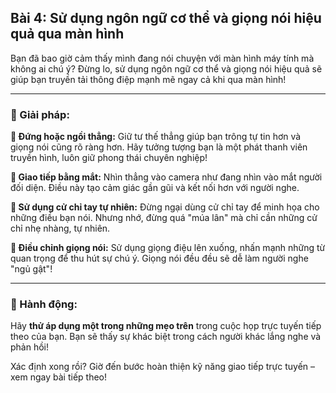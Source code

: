 ## Bài 4: Sử dụng ngôn ngữ cơ thể và giọng nói hiệu quả qua màn hình

Bạn đã bao giờ cảm thấy mình đang nói chuyện với màn hình máy tính mà không ai chú ý? Đừng lo, sử dụng ngôn ngữ cơ thể và giọng nói hiệu quả sẽ giúp bạn truyền tải thông điệp mạnh mẽ ngay cả khi qua màn hình!

---

### 📌 Giải pháp:

**🔹 Đứng hoặc ngồi thẳng:**
Giữ tư thế thẳng giúp bạn trông tự tin hơn và giọng nói cũng rõ ràng hơn. Hãy tưởng tượng bạn là một phát thanh viên truyền hình, luôn giữ phong thái chuyên nghiệp!

**🔹 Giao tiếp bằng mắt:**
Nhìn thẳng vào camera như đang nhìn vào mắt người đối diện. Điều này tạo cảm giác gần gũi và kết nối hơn với người nghe.

**🔹 Sử dụng cử chỉ tay tự nhiên:**
Đừng ngại dùng cử chỉ tay để minh họa cho những điều bạn nói. Nhưng nhớ, đừng quá "múa lân" mà chỉ cần những cử chỉ nhẹ nhàng, tự nhiên.

**🔹 Điều chỉnh giọng nói:**
Sử dụng giọng điệu lên xuống, nhấn mạnh những từ quan trọng để thu hút sự chú ý. Giọng nói đều đều sẽ dễ làm người nghe "ngủ gật"!

---

### 🚀 Hành động:

Hãy **thử áp dụng một trong những mẹo trên** trong cuộc họp trực tuyến tiếp theo của bạn. Bạn sẽ thấy sự khác biệt trong cách người khác lắng nghe và phản hồi!

Xác định xong rồi? Giờ đến bước hoàn thiện kỹ năng giao tiếp trực tuyến – xem ngay bài tiếp theo!